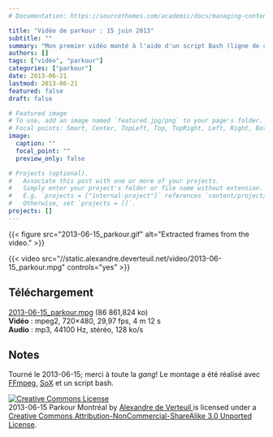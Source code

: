 ```yaml
---
# Documentation: https://sourcethemes.com/academic/docs/managing-content/

title: "Vidéo de parkour : 15 juin 2013"
subtitle: ""
summary: "Mon premier vidéo monté à l'aide d'un script Bash (ligne de commande). C'est un film de ma gang de parkour."
authors: []
tags: ["vidéo", "parkour"]
categories: ["parkour"]
date: 2013-06-21
lastmod: 2013-06-21
featured: false
draft: false

# Featured image
# To use, add an image named `featured.jpg/png` to your page's folder.
# Focal points: Smart, Center, TopLeft, Top, TopRight, Left, Right, BottomLeft, Bottom, BottomRight.
image:
  caption: ""
  focal_point: ""
  preview_only: false

# Projects (optional).
#   Associate this post with one or more of your projects.
#   Simply enter your project's folder or file name without extension.
#   E.g. `projects = ["internal-project"]` references `content/project/deep-learning/index.md`.
#   Otherwise, set `projects = []`.
projects: []
---
```


{{< figure src="2013-06-15_parkour.gif" alt="Extracted frames from the video." >}}

{{< video src="//static.alexandre.deverteuil.net/video/2013-06-15_parkour.mpg" controls="yes" >}}

## Téléchargement
[2013-06-15_parkour.mpg](//static.alexandre.deverteuil.net/video/2013-06-15_parkour.mpg) (86&nbsp;861,824&nbsp;ko)  
**Vidéo**&nbsp;: mpeg2, 720&times;480, 29,97 fps, 4&nbsp;m 12&nbsp;s  
**Audio**&nbsp;: mp3, 44100&nbsp;Hz, stéréo, 128&nbsp;ko/s

## Notes

Tourné le 2013-06-15; merci à toute la <i>gang</i>!
Le montage a été réalisé avec [FFmpeg](https://ffmpeg.org/),
[SoX](http://sox.sourceforge.net/) et un script bash.

<p>
    <a rel="license" href="http://creativecommons.org/licenses/by-nc-sa/3.0/deed.en_US">
        <img alt="Creative Commons License" style="border-width:0" src="http://i.creativecommons.org/l/by-nc-sa/3.0/88x31.png" class="inline" />
    </a><br />
    <span xmlns:dct="http://purl.org/dc/terms/" href="http://purl.org/dc/dcmitype/MovingImage" property="dct:title" rel="dct:type">
        2013-06-15 Parkour Montréal
    </span>
    by
    <a xmlns:cc="http://creativecommons.org/ns#" href="http://alexandre.deverteuil.net/" property="cc:attributionName" rel="cc:attributionURL">
        Alexandre de Verteuil
    </a>
    is licensed under a
    <a rel="license" href="http://creativecommons.org/licenses/by-nc-sa/3.0/deed.en_US">
        Creative Commons Attribution-NonCommercial-ShareAlike 3.0 Unported License</a>.
</p>
